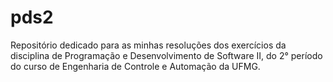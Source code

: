 # pds2
Repositório dedicado para as minhas resoluções dos exercícios da disciplina de Programação e Desenvolvimento de Software II, do 2° período do curso de Engenharia de Controle e Automação da UFMG.
